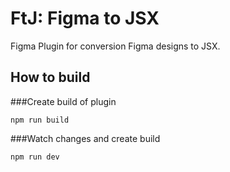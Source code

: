 # FtJ: Figma to JSX

Figma Plugin for conversion Figma designs to JSX.

## How to build
###Create build of plugin
```
npm run build
```
###Watch changes and create build
```
npm run dev
```
